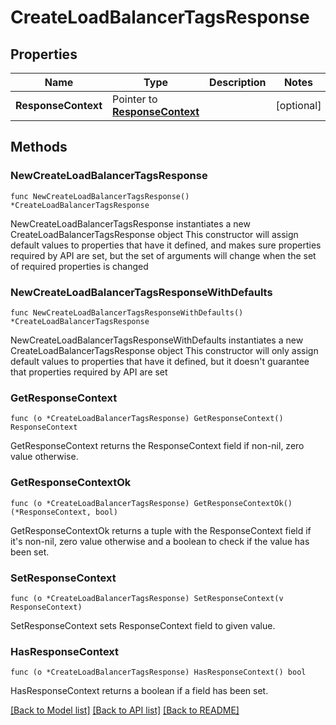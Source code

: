# CreateLoadBalancerTagsResponse

## Properties

Name | Type | Description | Notes
------------ | ------------- | ------------- | -------------
**ResponseContext** | Pointer to [**ResponseContext**](ResponseContext.md) |  | [optional] 

## Methods

### NewCreateLoadBalancerTagsResponse

`func NewCreateLoadBalancerTagsResponse() *CreateLoadBalancerTagsResponse`

NewCreateLoadBalancerTagsResponse instantiates a new CreateLoadBalancerTagsResponse object
This constructor will assign default values to properties that have it defined,
and makes sure properties required by API are set, but the set of arguments
will change when the set of required properties is changed

### NewCreateLoadBalancerTagsResponseWithDefaults

`func NewCreateLoadBalancerTagsResponseWithDefaults() *CreateLoadBalancerTagsResponse`

NewCreateLoadBalancerTagsResponseWithDefaults instantiates a new CreateLoadBalancerTagsResponse object
This constructor will only assign default values to properties that have it defined,
but it doesn't guarantee that properties required by API are set

### GetResponseContext

`func (o *CreateLoadBalancerTagsResponse) GetResponseContext() ResponseContext`

GetResponseContext returns the ResponseContext field if non-nil, zero value otherwise.

### GetResponseContextOk

`func (o *CreateLoadBalancerTagsResponse) GetResponseContextOk() (*ResponseContext, bool)`

GetResponseContextOk returns a tuple with the ResponseContext field if it's non-nil, zero value otherwise
and a boolean to check if the value has been set.

### SetResponseContext

`func (o *CreateLoadBalancerTagsResponse) SetResponseContext(v ResponseContext)`

SetResponseContext sets ResponseContext field to given value.

### HasResponseContext

`func (o *CreateLoadBalancerTagsResponse) HasResponseContext() bool`

HasResponseContext returns a boolean if a field has been set.


[[Back to Model list]](../README.md#documentation-for-models) [[Back to API list]](../README.md#documentation-for-api-endpoints) [[Back to README]](../README.md)


